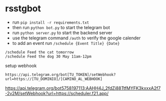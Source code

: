 # rsstgbot

* run `pip install -r requirements.txt`
* then run `python bot.py` to start the telegram bot
* run `python server.py` to start the backend server
* use the telegram command `/auth` to verify the google calender
* to add an event run `/schedule {Event Title} {Date}`

```
/schedule Feed the cat tomorrow
/schedule Feed the dog 30 May 11am-12pm
```

setup webhook

```
https://api.telegram.org/bot[TU_TOKEN]/setWebhook?url=https://[TU_DOMINIO]/[CAMINO_AL_WEBHOOK]
```

https://api.telegram.org/bot5758197113:AAHH4J_2fdZi88TtfMYFK3kxxxA2f7-2v2M/setWebhook?url=https://scheduler.f21.app/